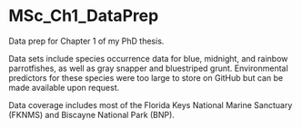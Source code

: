 # MSc_Ch1_DataPrep
Data prep for Chapter 1 of my PhD thesis. 

Data sets include species occurrence data for blue, midnight, and rainbow parrotfishes, as well as gray snapper and bluestriped grunt. Environmental predictors for these species were too large to store on GitHub but can be made available upon request.

Data coverage includes most of the Florida Keys National Marine Sanctuary (FKNMS) and Biscayne National Park (BNP).
